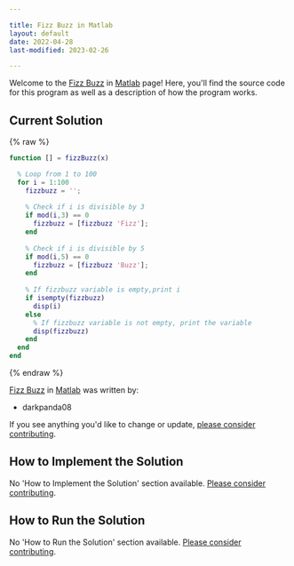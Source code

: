 ```yaml
---

title: Fizz Buzz in Matlab
layout: default
date: 2022-04-28
last-modified: 2023-02-26

---
```


Welcome to the [Fizz Buzz](https://sampleprograms.io/projects/fizz-buzz) in [Matlab](https://sampleprograms.io/languages/matlab) page! Here, you'll find the source code for this program as well as a description of how the program works.

## Current Solution

{% raw %}

```matlab
function [] = fizzBuzz(x)

  % Loop from 1 to 100
  for i = 1:100
    fizzbuzz = '';
    
    % Check if i is divisible by 3
    if mod(i,3) == 0
      fizzbuzz = [fizzbuzz 'Fizz'];
    end
    
    % Check if i is divisible by 5
    if mod(i,5) == 0
      fizzbuzz = [fizzbuzz 'Buzz'];
    end
    
    % If fizzbuzz variable is empty,print i
    if isempty(fizzbuzz)
      disp(i)
    else
      % If fizzbuzz variable is not empty, print the variable
      disp(fizzbuzz)
    end
  end
end
```

{% endraw %}

[Fizz Buzz](https://sampleprograms.io/projects/fizz-buzz) in [Matlab](https://sampleprograms.io/languages/matlab) was written by:

- darkpanda08

If you see anything you'd like to change or update, [please consider contributing](https://github.com/TheRenegadeCoder/sample-programs).

## How to Implement the Solution

No 'How to Implement the Solution' section available. [Please consider contributing](https://github.com/TheRenegadeCoder/sample-programs-website).

## How to Run the Solution

No 'How to Run the Solution' section available. [Please consider contributing](https://github.com/TheRenegadeCoder/sample-programs-website).